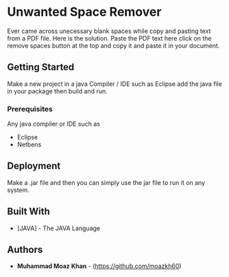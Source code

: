# Unwanted Space Remover

Ever came across unecessary blank spaces while copy and pasting text from a PDF file. Here is the solution. Paste the PDF text here click on the remove spaces button at the top and copy it and paste it in your document.

## Getting Started

Make a new project in a java Compiler / IDE such as Eclipse add the java file in your package then build and run.

### Prerequisites

Any java compiler or IDE such as

* Eclipse
* Netbens

## Deployment

Make a .jar file and then you can simply use the jar file to run it on any system.

## Built With

* [JAVA] - The JAVA Language

## Authors

* **Muhammad Moaz Khan** - (https://github.com/moazkh60)
